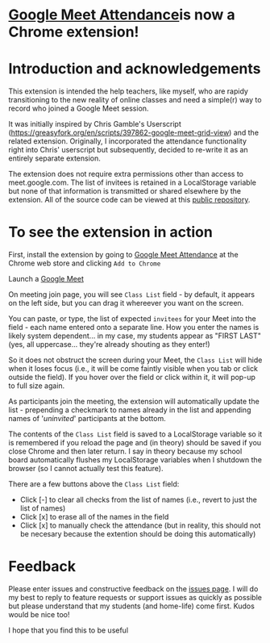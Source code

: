 # [Google Meet Attendance](https://chrome.google.com/webstore/detail/fkdjflnaggakjamjkmimcofefhppfljd/publish-accepted?authuser=0&hl=en)is now a Chrome extension!

# Introduction and acknowledgements

This extension is intended the help teachers, like myself, who are rapidy transitioning to the new reality of online classes and need a simple(r) way to record who joined a Google Meet session.

It was initially inspired by Chris Gamble's Userscript (https://greasyfork.org/en/scripts/397862-google-meet-grid-view) and the related extension.  Originally, I incorporated the attendance functionality right into Chris' userscript but subsequently, decided to re-write it as an entirely separate extension.

The extension does not require extra permissions other than access to meet.google.com. The list of invitees is retained in a LocalStorage variable but none of that information is transmitted or shared elsewhere by the extension.  All of the source code can be viewed at this [public repository](https://github.com/al-caughey/Google-Meet-Attendance).

# To see the extension in action
First, install the extension by going to [Google Meet Attendance](https://chrome.google.com/webstore/detail/fkdjflnaggakjamjkmimcofefhppfljd/publish-accepted?authuser=0&hl=en) at the Chrome web store and clicking `Add to Chrome`

Launch a [Google Meet](https://meet.google.com)

On meeting join page, you will see `Class List` field - by default, it appears on the left side, but you can drag it whereever you want on the screen.  

You can paste, or type, the list of expected `invitees` for your Meet into the field - each name entered onto a separate line. How you enter the names is likely system dependent... in my case, my students appear as "FIRST LAST" (yes, all uppercase... they're already shouting as they enter!)

So it does not obstruct the screen during your Meet, the `Class List` will hide when it loses focus (i.e., it will be come faintly visible when you tab or click outside the field).  If you hover over the field or click within it, it will pop-up to full size again.
   
As participants join the meeting, the extension will automatically update the list - prepending a checkmark to names already in the list and appending names of '*uninvited*' participants at the bottom.

The contents of the `Class List` field is saved to a LocalStorage variable so it is remembered if you reload the page and (in theory) should be saved if you close Chrome and then later return.  I say in theory because my school board automatically flushes my LocalStorage variables when I shutdown the browser (so I cannot actually test this feature).

There are a few buttons above the `Class List` field:
* Click [-] to clear all checks from the list of names (i.e., revert to just the list of names)
* Click [x] to erase all of the names in the field
* Click [x] to manually check the attendance (but in reality, this should not be necesary because the extention should be doing  this automatically)
   
# Feedback
Please enter issues and constructive feedback on the [issues page](https://github.com/al-caughey/Google-Meet-Attendance/issues). I will do my best to reply to feature requests or support issues as quickly as possible but please understand that my students (and home-life) come first.  Kudos would be nice too!

I hope that you find this to be useful

